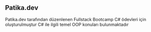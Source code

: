 ## Patika.dev

Patika.dev tarafından düzenlenen Fullstack Bootcamp  C# ödevleri için oluşturulmuştur
C# ile ilgili temel OOP konuları bulunmaktadır
